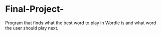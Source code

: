 # Final-Project-
Program that finds what the best word to play in Wordle is and what word the user should play next.
